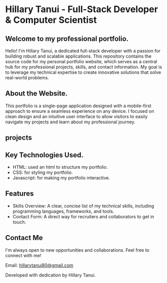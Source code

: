 # Hillary Tanui - Full-Stack Developer & Computer Scientist

## Welcome to my professional portfolio.

Hello! I'm Hillary Tanui, a dedicated full-stack developer with a passion for building robust and scalable applications. This repository contains the source code for my personal portfolio website, which serves as a central hub for my professional projects, skills, and contact information. My goal is to leverage my technical expertise to create innovative solutions that solve real-world problems.

## About the Website.

This portfolio is a single-page application designed with a mobile-first approach to ensure a seamless experience on any device. I focused on clean design and an intuitive user interface to allow visitors to easily navigate my projects and learn about my professional journey.

## projects


## Key Technologies Used.
- HTML: used an html to structure my portfolio.
- CSS: for styling my portfolio.
- Javascript: for making my portfolio interactive.

## Features

- Skills Overview: A clear, concise list of my technical skills, including programming languages, frameworks, and tools.
- Contact Form: A direct way for recruiters and collaborators to get in touch.

## Contact Me
I'm always open to new opportunities and collaborations. Feel free to connect with me!

Email: hillarytanui80@gmail.com

Developed with dedication by Hillary Tanui.



